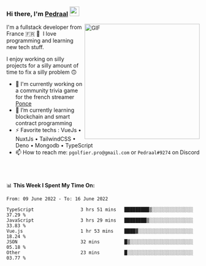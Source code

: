 ### Hi there, I'm <a href="https://pedraal.dev" target="_blank">Pedraal</a> <img src="https://media.giphy.com/media/hvRJCLFzcasrR4ia7z/giphy.gif" width="25px">
<img align="right" alt="GIF" src="https://pedraal.dev/avatar.png" width="300" height="300" />

I'm a fullstack developer from France 🇫🇷 🥖 &nbsp;I love programming and learning new
tech stuff.

I enjoy working on silly projects for a silly amount of time to fix a silly problem 🙃

- 🔭  I'm currently working on a community trivia game for the french streamer <a href="https://twitch.tv/ponce" target="_blank">Ponce</a>
- 🌱 I’m currently learning blockchain and smart contract programming
- ⚡ Favorite techs : VueJs &bull; NuxtJs &bull; TailwindCSS &bull; Deno &bull; Mongodb &bull; TypeScript
- 📫 How to reach me: `pgolfier.pro@gmail.com` or `Pedraal#9274` on Discord

<br>
<br>

📊 **This Week I Spent My Time On:**
<!--START_SECTION:waka-->

```text
From: 09 June 2022 - To: 16 June 2022

TypeScript                 3 hrs 51 mins   █████████▒░░░░░░░░░░░░░░░   37.29 %
JavaScript                 3 hrs 29 mins   ████████▒░░░░░░░░░░░░░░░░   33.83 %
Vue.js                     1 hr 53 mins    ████▓░░░░░░░░░░░░░░░░░░░░   18.24 %
JSON                       32 mins         █▒░░░░░░░░░░░░░░░░░░░░░░░   05.18 %
Other                      23 mins         █░░░░░░░░░░░░░░░░░░░░░░░░   03.77 %
```

<!--END_SECTION:waka-->
